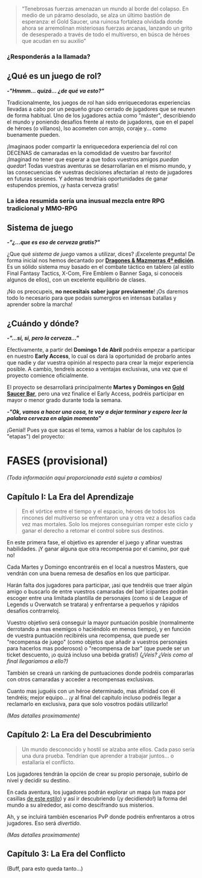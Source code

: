 > “Tenebrosas fuerzas amenazan un mundo al borde del colapso. En medio de un páramo desolado, se alza un último bastión de esperanza: el Gold Saucer, una ruinosa fortaleza olvidada donde ahora se arremolinan misteriosas fuerzas arcanas, lanzando un grito de desesperado a través de todo el multiverso, en búsca de héroes que acudan en su auxilio” 

### ¿Responderás a la llamada?


## ¿Qué es un juego de rol?

***-"Hmmm... quizá... ¿de qué va esto?"***

Tradicionalmente, los juegos de rol han sido enriquecedoras experiencias llevadas a cabo por un pequeño grupo cerrado de jugadores que se reunen de forma habitual. Uno de los jugadores actúa como "máster", describiendo el mundo y poniendo desafíos frente al resto de jugadores, que en el papel de héroes (o villanos), lso acometen con arrojo, coraje y... como buenamente pueden.

¡Imaginaos poder compartir la enriquecedora experiencia del rol con DECENAS de camaradas en la comodidad de vuestro bar favorito! ¡Imaginad no tener que esperar a que todos vuestros amigos *puedan quedar*! Todas vuestras aventuras se desarrollarían en el mismo mundo, y las consecuencias de vuestras decisiones afectarían al resto de jugadores en futuras sesiones. Y ademas tendríais oportunidades de ganar estupendos premios, ¡y hasta cerveza gratis!

### La idea resumida sería una inusual mezcla entre RPG tradicional y MMO-RPG

## Sistema de juego

***-"¿...que es eso de cerveza gratis?"***

¿Que qué *sistema de juego* vamos a utilizar, dices? ¡Excelente pregunta! De forma inicial nos hemos decantado por **[Dragones & Mazmorras 4ª edición](https://www.rantorpotha.com/Content/images/bd/00221-lg.jpg?1.0.2)**. Es un sólido sistema muy basado en el combate táctico en tablero (al estilo Final Fantasy Tactics, X-Com, Fire Emblem o Banner Saga, si conoceis algunos de ellos), con un excelente equilibrio de clases.

¡No os preocupeis, **no necesitais saber jugar previamente**! ¡Os daremos todo lo necesario para que podais sumergiros en intensas batallas y aprender sobre la marcha!

## ¿Cuándo y dónde?

***-"...si, si, pero la cerveza…"***

Efectivamente, a partir del **Domingo 1 de Abril** podréis empezar a participar en nuestro **Early Access**, lo cual os dará la oportunidad de probarlo antes que nadie y dar vuestra opinión al respecto para crear la mejor experiencia posible. A cambio, tendreis acceso a ventajas exclusivas, una vez que el proyecto comience oficialmente.

El proyecto se desarrollará principalmente **Martes y Domingos en [Gold Saucer Bar](https://goo.gl/maps/m1QMBA8UJPD2)**, pero una vez finalice el Early Access, podréis participar en mayor o menor grado durante toda la semana.

***-"Ok, vamos a hacer una cosa, te voy a dejar terminar y espero leer la palabra cerveza en algún momento"***

¡Genial! Pues ya que sacas el tema, vamos a hablar de los capítulos (o "etapas") del proyecto:

# FASES (provisional)

*(Toda información aquí proporcionada está sujeta a cambios)*

## Capítulo I: La Era del Aprendizaje

> En el vórtice entre el tiempo y el espacio, héroes de todos los rincones del multiverso se enfrentaron una y otra vez a desafíos cada vez mas mortales. Solo los mejores conseguirían romper este ciclo y ganar el derecho a retomar el control sobre sus destinos.

En este primera fase, el objetivo es aprender el juego y afinar vuestras habilidades. ¡Y ganar alguna que otra recompensa por el camino, por qué no!

Cada Martes y Domingo encontraréis en el local a nuestros Masters, que vendrán con una buena remesa de desafíos en los que participar.

Harán falta dos jugadores para participar, ¡asi que tendréis que traer algún amigo o buscarlo de entre vuestros camaradas del bar! icipantes podrán escoger entre una limitada plantilla de personajes (como si de League of Legends u Overwatch se tratara) y enfrentarse a pequeños y rápidos desafíos contrarreloj.

Vuestro objetivo será conseguir la mayor puntuación posible (normalmente derrotando a mas enemigos o haciéndolo en menos tiempo), y en función de vuestra puntuación recibiréis una recompensa, que puede ser "recompensa de juego" (como objetos que añadir a vuestros personajes para hacerlos mas poderosos) o "recompensa de bar" (que puede ser un ticket descuento, ¡o quizá incluso una bebida gratis!) *(¿Veis? ¿Veis como al final llegariamos a ello?)*

También se creará un ranking de puntuaciones donde podréis compararlas con otros camaradas y acceder a recompensas exclusivas.

Cuanto mas juguéis con un héroe determinado, mas afinidad con él tendréis; mejor equipo... ¡y al final del capítulo incluso podréis llegar a reclamarlo en exclusiva, para que solo vosotros podáis utilizarlo!

*(Mas detalles proximamente)*

## Capítulo 2: La Era del Descubrimiento

> Un mundo desconocido y hostil se alzaba ante ellos. Cada paso sería una dura prueba. Tendrían que aprender a trabajar juntos... o estallaría el conflicto.

Los jugadores tendrán la opción de crear su propio personaje, subirlo de nivel y decidir su destino.

En cada aventura, los jugadores podrán explorar un mapa (un mapa por casillas [de este estilo](http://i.imgur.com/g5keWKA.png)) y así ir descubriendo (¡y decidiendo!) la forma del mundo a su alrededor, asi como descifrando sus misterios.

Ah, y se incluirá también escenarios PvP donde podréis enfrentaros a otros jugadores. Eso será *divertido*.

*(Mas detalles proximamente)*

## Capítulo 3: La Era del Conflicto

(Buff, para esto queda tanto...)
